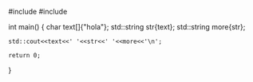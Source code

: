 #include <iostream>
#include <string>

int main()
{
    char text[]{"hola"};
    std::string str{text};
    std::string more{str};

    std::cout<<text<<' '<<str<<' '<<more<<'\n';

    return 0;
}
